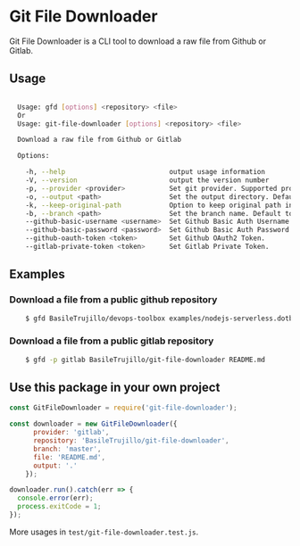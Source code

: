 # Git File Downloader

Git File Downloader is a CLI tool to download a raw file from Github or Gitlab.

## Usage

```bash

  Usage: gfd [options] <repository> <file>
  Or
  Usage: git-file-downloader [options] <repository> <file>

  Download a raw file from Github or Gitlab

  Options:

    -h, --help                          output usage information
    -V, --version                       output the version number
    -p, --provider <provider>           Set git provider. Supported providers: "github", "gitlab".
    -o, --output <path>                 Set the output directory. Default to current location.
    -k, --keep-original-path            Option to keep original path inside output directory. By default, it will place the single file inside output directory.
    -b, --branch <path>                 Set the branch name. Default to "master".
    --github-basic-username <username>  Set Github Basic Auth Username.
    --github-basic-password <password>  Set Github Basic Auth Password.
    --github-oauth-token <token>        Set Github OAuth2 Token.
    --gitlab-private-token <token>      Set Gitlab Private Token.

```

## Examples

### Download a file from a public github repository

```bash
    $ gfd BasileTrujillo/devops-toolbox examples/nodejs-serverless.dotbox.json
```

### Download a file from a public gitlab repository

```bash
    $ gfd -p gitlab BasileTrujillo/git-file-downloader README.md
```

## Use this package in your own project

```js
const GitFileDownloader = require('git-file-downloader');

const downloader = new GitFileDownloader({
      provider: 'gitlab',
      repository: 'BasileTrujillo/git-file-downloader',
      branch: 'master',
      file: 'README.md',
      output: '.'
    });

downloader.run().catch(err => {
  console.error(err);
  process.exitCode = 1;
});
```

More usages in `test/git-file-downloader.test.js`.